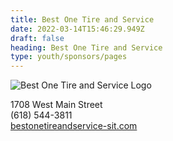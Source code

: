 ```yaml
---
title: Best One Tire and Service
date: 2022-03-14T15:46:29.949Z
draft: false
heading: Best One Tire and Service
type: youth/sponsors/pages
---
```

![Best One Tire and Service Logo](https://res.cloudinary.com/robinson-soccer/image/upload/v1647271436/Youth/Sponsors/best_one_tire_and_service_x3ndry.png)

1708 West Main Street\
(618) 544-3811\
[bestonetireandservice-sit.com](https://www.bestonetireandservice-sit.com/)